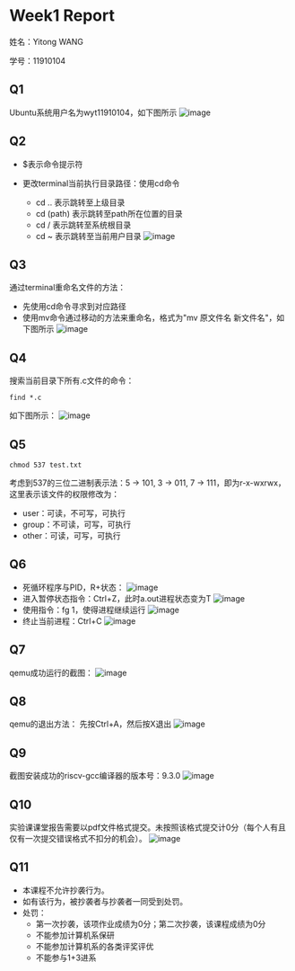 # Week1 Report
姓名：Yitong WANG

学号：11910104

## Q1
Ubuntu系统用户名为wyt11910104，如下图所示
![image](https://user-images.githubusercontent.com/64548919/154632213-4dfddf4b-0f25-467e-88f0-c5f9e358f585.png)


## Q2
- $表示命令提示符

- 更改terminal当前执行目录路径：使用cd命令
  - cd .. 表示跳转至上级目录
  - cd (path) 表示跳转至path所在位置的目录
  - cd / 表示跳转至系统根目录
  - cd ~ 表示跳转至当前用户目录
![image](https://user-images.githubusercontent.com/64548919/154632842-b89b07a3-5490-4ef4-8685-ef4e73b56c3d.png)

## Q3
通过terminal重命名文件的方法：
- 先使用cd命令寻求到对应路径
- 使用mv命令通过移动的方法来重命名，格式为"mv 原文件名 新文件名"，如下图所示
![image](https://user-images.githubusercontent.com/64548919/154633133-f54971ae-32de-495c-a9ba-bb58fc34143b.png)

## Q4
搜索当前目录下所有.c文件的命令：
```
find *.c
```
如下图所示：
![image](https://user-images.githubusercontent.com/64548919/154633402-06f74816-2a73-4a29-b7fd-10a797ce578e.png)

## Q5
```
chmod 537 test.txt
```
考虑到537的三位二进制表示法：5 -> 101, 3 -> 011, 7 -> 111，即为r-x-wxrwx，这里表示该文件的权限修改为：
- user：可读，不可写，可执行
- group：不可读，可写，可执行
- other：可读，可写，可执行

## Q6
- 死循环程序与PID，R+状态：
![image](https://user-images.githubusercontent.com/64548919/154634844-9ee38d8a-21eb-4357-9ee3-6a57634305ab.png)
- 进入暂停状态指令：Ctrl+Z，此时a.out进程状态变为T
![image](https://user-images.githubusercontent.com/64548919/154634953-e53914dd-d89a-40c2-82b8-3f86633cb0a5.png)
- 使用指令：fg 1，使得进程继续运行
![image](https://user-images.githubusercontent.com/64548919/154635134-bb13ca34-5600-4ed4-ba5f-9b71f21b5045.png)
- 终止当前进程：Ctrl+C
![image](https://user-images.githubusercontent.com/64548919/154635242-523de3ac-03b2-49cf-8b99-bba65c71c9d2.png)

## Q7
qemu成功运行的截图：
![image](https://user-images.githubusercontent.com/64548919/154637677-7fe90b5e-aa49-4ec4-8c7f-7e3dc9221151.png)

## Q8
qemu的退出方法：
先按Ctrl+A，然后按X退出
![image](https://user-images.githubusercontent.com/64548919/154637869-be9c16f3-294f-495d-af3f-40e413721f6a.png)

## Q9
截图安装成功的riscv-gcc编译器的版本号：9.3.0
![image](https://user-images.githubusercontent.com/64548919/154638414-f85e8f17-329f-4ed9-80e4-fa1981ef59b1.png)

## Q10
实验课课堂报告需要以pdf文件格式提交。未按照该格式提交计0分（每个人有且仅有一次提交错误格式不扣分的机会）。
![image](https://user-images.githubusercontent.com/64548919/154638605-891ce4c8-ea62-49b3-bcb8-35e5d580d136.png)

## Q11
- 本课程不允许抄袭行为。
- 如有该行为，被抄袭者与抄袭者一同受到处罚。
- 处罚：
  - 第一次抄袭，该项作业成绩为0分；第二次抄袭，该课程成绩为0分
  - 不能参加计算机系保研
  - 不能参加计算机系的各类评奖评优
  - 不能参与1+3进系
